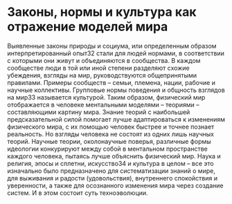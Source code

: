 # Законы, нормы и культура как отражение моделей мира

Выявленные законы природы и социума, или определенным образом интерпретированный опыт32 стали для людей нормами, в соответствии с которыми они живут и объединяются в сообщества. В каждом сообществе люди в той или иной степени разделяют схожие убеждения, взгляды на мир, руководствуются общепринятыми правилами. Примеры сообществ – семьи, племена, нации, рабочие и научные коллективы. Групповые нормы поведения и общность взглядов на мир33 называется культурой. 
Таким образом, физический мир отображается в человеке ментальными моделями – теориями – составляющими картину мира. Знание теорий с наибольшей предсказательной силой помогает лучше адаптироваться к изменениям физического мира, с их помощью человек быстрее и точнее познает реальность. Но взгляды человека не состоят из одних лишь научных теорий. 
Научные теории, околонаучные поверья, различные формы идеологии конкурируют между собой в ментальном пространстве каждого человека, пытаясь лучше объяснить физический мир. Наука и религия, эпосы и сплетни, искусство34 и культура в целом – все это изначально было предназначено для систематизации знаний о мире, для выживания и радости (удовольствия), внутреннего спокойствия и уверенности, а также для осознанного изменения мира через создание систем. И в этом состоит суть техноэволюции.
